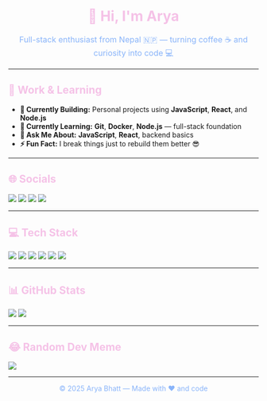 <h1 style="color:#f5c2e7; text-align:center;">👋 Hi, I'm Arya</h1>
<p style="color:#89b4fa; text-align:center; font-size:16px;">
Full-stack enthusiast from Nepal 🇳🇵 — turning coffee ☕ and curiosity into code 💻
</p>

---

<h2 style="color:#f5c2e7;">💼 Work & Learning</h2>

<ul>
<li><b>🔭 Currently Building:</b> Personal projects using <b>JavaScript</b>, <b>React</b>, and <b>Node.js</b></li>
<li><b>🌱 Currently Learning:</b> <b>Git</b>, <b>Docker</b>, <b>Node.js</b> — full-stack foundation</li>
<li><b>💬 Ask Me About:</b> <b>JavaScript</b>, <b>React</b>, backend basics</li>
<li><b>⚡ Fun Fact:</b> I break things just to rebuild them better 😎</li>
</ul>

---

<h2 style="color:#f5c2e7;">🌐 Socials</h2>

<a href="#"><img src="https://img.shields.io/badge/Facebook-1877F2?style=for-the-badge&logo=facebook&logoColor=white"></a>
<a href="#"><img src="https://img.shields.io/badge/Instagram-E4405F?style=for-the-badge&logo=instagram&logoColor=white"></a>
<a href="#"><img src="https://img.shields.io/badge/Pinterest-E60023?style=for-the-badge&logo=pinterest&logoColor=white"></a>
<a href="#"><img src="https://img.shields.io/badge/Twitter-1DA1F2?style=for-the-badge&logo=twitter&logoColor=white"></a>

---

<h2 style="color:#f5c2e7;">💻 Tech Stack</h2>

<img src="https://img.shields.io/badge/HTML5-E34F26?style=for-the-badge&logo=html5&logoColor=white">
<img src="https://img.shields.io/badge/CSS3-1572B6?style=for-the-badge&logo=css3&logoColor=white">
<img src="https://img.shields.io/badge/JavaScript-323330?style=for-the-badge&logo=javascript&logoColor=F7DF1E">
<img src="https://img.shields.io/badge/React-20232A?style=for-the-badge&logo=react&logoColor=61DAFB">
<img src="https://img.shields.io/badge/Node.js-6DA55F?style=for-the-badge&logo=node.js&logoColor=white">
<img src="https://img.shields.io/badge/Docker-0db7ed?style=for-the-badge&logo=docker&logoColor=white">

---

<h2 style="color:#f5c2e7;">📊 GitHub Stats</h2>

<img src="https://github-readme-stats.vercel.app/api?username=bhattarya1234&theme=tokyonight&hide_border=true&include_all_commits=true&count_private=true">
<img src="https://github-readme-streak-stats.herokuapp.com/?user=bhattarya1234&theme=tokyonight&hide_border=true">

---

<h2 style="color:#f5c2e7;">😂 Random Dev Meme</h2>

<img src="https://i.imgflip.com/7yu8kg.jpg">

---

<p style="text-align:center; color:#89b4fa;">&copy; 2025 Arya Bhatt — Made with ❤️ and code</p>
